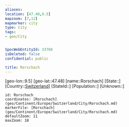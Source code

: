 ```yaml
---
aliases: 
location: [47.48,9.5]
mapzoom: [7,12] 
mapmarker: city 
type: City
tags:
- geo/City


SpocWebEntityId: 33760
isDeleted: false
confidential: public

title: Rorschach
---
```

[geo-lon::9.5]
[geo-lat::47.48]
[name::Rorschach]
[State::]
[Country::[Switzerland](geo/Continent/Europe/Switzerland.md)]
[StateId::]
[Population::]
[Unknown::]


```leaflet
id: Rorschach
coordinates: [Rorschach](geo/Continent/Europe/Switzerland/City/Rorschach.md)
markerFile: [Rorschach](geo/Continent/Europe/Switzerland/City/Rorschach.md)
defaultZoom: 11 
maxZoom: 18
```


